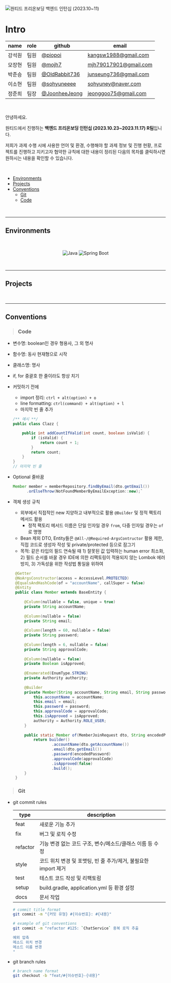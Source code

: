 ![원티드 프리온보딩 백엔드 인턴십 (2023.10~11)](https://static.wanted.co.kr/images/events/3178/58ac3248.jpg)

# Intro
<div align="center">

| name | role | github | email |
|------|------|--------|-------|
| 강석원 | 팀원 | [@piopoi](https://github.com/piopoi) | kangsw1988@gmail.com |
| 모장현 | 팀원 | [@mojh7](https://github.com/mojh7) | mjh79017901@gmail.com |
| 박준승 | 팀원 | [@OldRabbit736](https://github.com/OldRabbit736) | junseung736@gmail.com |
| 이소현 | 팀원 | [@sohyuneeee](https://github.com/sohyuneeee) | sohyuney@naver.com |
| 정준희 | 팀장 | [@JoonheeJeong](https://github.com/JoonheeJeong) | jeonggoo75@gmail.com |

</div>
</br>

안녕하세요. 

원티드에서 진행하는 <large>**백엔드 프리온보딩 인턴십 (2023.10.23~2023.11.17) R팀**</large>입니다.

저희가 과제 수행 시에 사용한 언어 및 환경, 수행해야 할 과제 정보 및 진행 현황, 프로젝트를 진행하고 지키고자 협약한 규칙에 대한 내용이 정리된 다음의 목차를 클릭하시면 원하시는 내용을 확인할 수 있습니다.

</br>

* [Environments](#environments)
* [Projects](#projects)
* [Conventions](#conventions)
    * [Git](#git)
    * [Code](#code)

</br>

---
## Environments
</br>
<div align="center">
  
  ![Java](https://img.shields.io/badge/Java-%2017%20-lightcoral.svg?&style=flat&logo=Java&logoColor=white&labelColor=red&cacheSeconds=3600$logoWidth=60)
  ![Spring Boot](https://img.shields.io/badge/SpringBoot-%203.1.5%20-lightgreen.svg?&style=flat&logo=SpringBoot&logoColor=white&labelColor=44A833&cacheSeconds=3600$logoWidth=60)

</div>
</br>

---
## Projects

</br>

---
## Conventions
> ### Code
- 변수명: boolean인 경우 형용사, 그 외 명사
- 함수명: 동사 현재형으로 시작
- 클래스명: 명사
- if, for 중괄호 한 줄이라도 항상 치기
- 커밋하기 전에
    - import 정리: `ctrl + alt(option) + o`
    - line formatting: `ctrl(command) + alt(option) + l`
    - 마지막 빈 줄 추가
    ```java
    /** 예시 **/
    public class Clazz {

        public int addCountIfValid(int count, boolean isValid) {
            if (isValid) {
                return count + 1;
            }
            return count;
        }
    }
    // 마지막 빈 줄
    ```
    
 - Optional 줄바꿈
   ```java
   Member member = memberRepository.findByEmail(dto.getEmail())
         .orElseThrow(NotFoundMemberByEmailException::new);`
   ```
- 객체 생성 규칙
  - 외부에서 직접적인 new 지양하고 내부적으로 활용 `@Builder` 및 정적 팩토리 메서드 활용
    - 정적 팩토리 메서드 이름은 단일 인자일 경우 `from`, 다중 인자일 경우는 `of`로 명명 
  - Bean 제외 DTO, Entity들은 `@All-/@Required-ArgsContructor` 활용 제한, 직접 코드로 생성자 작성 및 private/protected 등으로 잠그기
  - 목적: 같은 타입의 필드 연속될 때 1) 잘못된 값 입력하는 human error 최소화, 2) 필드 순서를 바꿀 경우 IDE에 의한 리팩토링이 적용되지 않는 Lombok 에러 방지, 3) 가독성을 위한 작성법 통일을 위하여
  ```java
   @Getter
   @NoArgsConstructor(access = AccessLevel.PROTECTED)
   @EqualsAndHashCode(of = "accountName", callSuper = false)
   @Entity
   public class Member extends BaseEntity {
   
       @Column(nullable = false, unique = true)
       private String accountName;
   
       @Column(nullable = false)
       private String email;
   
       @Column(length = 60, nullable = false)
       private String password;
   
       @Column(length = 6, nullable = false)
       private String approvalCode;
   
       @Column(nullable = false)
       private Boolean isApproved;
   
       @Enumerated(EnumType.STRING)
       private Authority authority;
   
       @Builder
       private Member(String accountName, String email, String password, String approvalCode, Boolean isApproved) {
           this.accountName = accountName;
           this.email = email;
           this.password = password;
           this.approvalCode = approvalCode;
           this.isApproved = isApproved;
           authority = Authority.ROLE_USER;
       }
   
       public static Member of(MemberJoinRequest dto, String encodedPassword, String approvalCode) {
           return builder()
                   .accountName(dto.getAccountName())
                   .email(dto.getEmail())
                   .password(encodedPassword)
                   .approvalCode(approvalCode)
                   .isApproved(false)
                   .build();
       }
   }

  ```

> ### Git
* git commit rules
  
  | type     | description |
  |----------|-------------|
  | feat     | 새로운 기능 추가 |
  | fix      | 버그 및 로직 수정 |
  | refactor | 기능 변경 없는 코드 구조, 변수/메소드/클래스 이름 등 수정 |
  | style    | 코드 위치 변경 및 포맷팅, 빈 줄 추가/제거, 불필요한 import 제거 |
  | test     | 테스트 코드 작성 및 리팩토링 |
  | setup    | build.gradle, application.yml 등 환경 설정 |
  | docs     | 문서 작업 |

  ```bash
  # commit title format
  git commit -m "{커밋 유형} #{이슈번호}: #{내용}"

  # example of git conventions
  git commit -m "refactor #125: `ChatService` 중복 로직 추출

  예외 압축
  메소드 위치 변경
  메소드 이름 변경
  "
  ```

* git branch rules
  ```bash
  # branch name format
  git checkout -b "feat/#{이슈번호}-{내용}"
  ```
